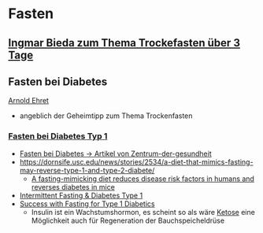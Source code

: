 # Fasten
## [Ingmar Bieda zum Thema Trockefasten über 3 Tage](https://www.youtube.com/watch?v=8RWgwB_Jobw)


## Fasten bei Diabetes

[Arnold Ehret](../Wichtige%20Persönlichkeiten/Arnold%20Ehret.md)
- angeblich der Geheimtipp zum Thema Trockenfasten
### [Fasten bei Diabetes Typ 1](https://www.youtube.com/watch?v=fr5OpfNK8lc)
- [Fasten bei Diabetes -> Artikel von Zentrum-der-gesundheit ](https://www.zentrum-der-gesundheit.de/news/gesundheit/allgemein-gesundheit/fasten-bei-fasten-bei-diabetes)
- https://dornsife.usc.edu/news/stories/2534/a-diet-that-mimics-fasting-may-reverse-type-1-and-type-2-diabete/
	- [A fasting-mimicking diet reduces disease risk factors in humans and reverses diabetes in mice](https://youtu.be/SCoXSzOAYaU)
- [Intermittent Fasting & Diabetes Type 1](https://www.youtube.com/watch?v=RHWExiKoX-s)
- [Success with Fasting for Type 1 Diabetics](https://www.youtube.com/watch?v=lT9onebEsUU)
	- Insulin ist ein Wachstumshormon, es scheint so als wäre [Ketose](Ketose.md) eine Möglichkeit auch für Regeneration der Bauchspeicheldrüse

